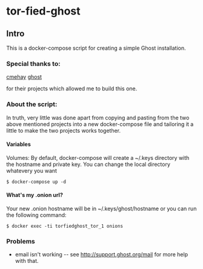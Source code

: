 # tor-fied-ghost
## Intro

This is a docker-compose script for creating a simple Ghost installation.

### Special thanks to:

[cmehay](https://github.com/cmehay/docker-tor-hidden-service)
[ghost](https://hub.docker.com/_/ghost/)

for their projects which allowed me to build this one.

### About the script:
In truth, very little was done apart from copying and pasting from the two above mentioned projects into a new docker-compose file and tailoring it a little to make the two projects works together. 

#### Variables

Volumes: By default, docker-compose will create a ~/.keys directory with the hostname and private key.  You can change the local directory whatevery you want

```
$ docker-compose up -d
```
#### What's my .onion url?

Your new .onion hostname will be in ~/.keys/ghost/hostname or you can run the following command:

```
$ docker exec -ti torfiedghost_tor_1 onions
```

### Problems
* email isn't working -- see http://support.ghost.org/mail for more help with that.

